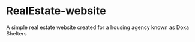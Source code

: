 # RealEstate-website
A simple real estate website created for a housing agency known as Doxa Shelters
